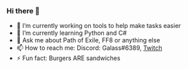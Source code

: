 ### Hi there 👋

- 🔭 I’m currently working on tools to help make tasks easier
- 🌱 I’m currently learning Python and C#
- 💬 Ask me about Path of Exile, FF8 or anything else
- 📫 How to reach me: Discord: Galass#6389, [Twitch](twitch.tv/galass94)
- ⚡ Fun fact: Burgers ARE sandwiches
